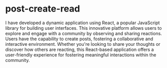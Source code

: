 # post-create-read
 I have developed a dynamic application using React, a popular JavaScript library for building user interfaces. This innovative platform allows users to explore and engage with a community by observing and sharing reactions. Users have the capability to create posts, fostering a collaborative and interactive environment.  Whether you're looking to share your thoughts or discover how others are reacting, this React-based application offers a user-friendly experience for fostering meaningful interactions within the community.
